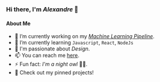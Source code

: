 ### Hi there, I'm *Alexandre* 👋 

#### About Me
- 🔭 I’m currently working on my *[Machine Learning Pipeline](https://github.com/AlexandreManai/ML_pipeline)*.
- 🌱 I’m currently learning `Javascript`, `React`, `NodeJs`
- 💖 I'm passionate about *Design*.
- 📫 You can reach me [here](https://www.linkedin.com/in/anhnam-le-giang-9121202a4/).
- ⚡ Fun fact: *I'm a night owl* 🌙🦉.
- 📝 Check out my pinned projects!

